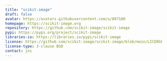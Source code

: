 ```yaml
---
title: "scikit-image"
draft: false
avatar: https://avatars.githubusercontent.com/u/897180
homepage: https://scikit-image.org
repository: https://github.com/scikit-image/scikit-image
pypi: https://pypi.org/project/scikit-image
libraries-io: https://libraries.io/pypi/scikit-image
license: https://github.com/scikit-image/scikit-image/blob/main/LICENSE.txt
license-type: 3-clause BSD
contact: jni
---
```

